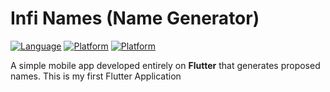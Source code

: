 Infi Names (Name Generator)
=================================

[![Language](https://img.shields.io/badge/language-Flutter-blue.svg?style=flat)](https://www.flutter.dev)
[![Platform](https://img.shields.io/badge/Platform-iOS-orange.svg?style=flat)](https://github.com/KrishnaAlagiri)
[![Platform](https://img.shields.io/badge/Platform-Android-darkgreen.svg?style=flat)](https://github.com/KrishnaAlagiri)


A simple mobile app developed entirely on **Flutter** that generates proposed names. This is my first Flutter Application
